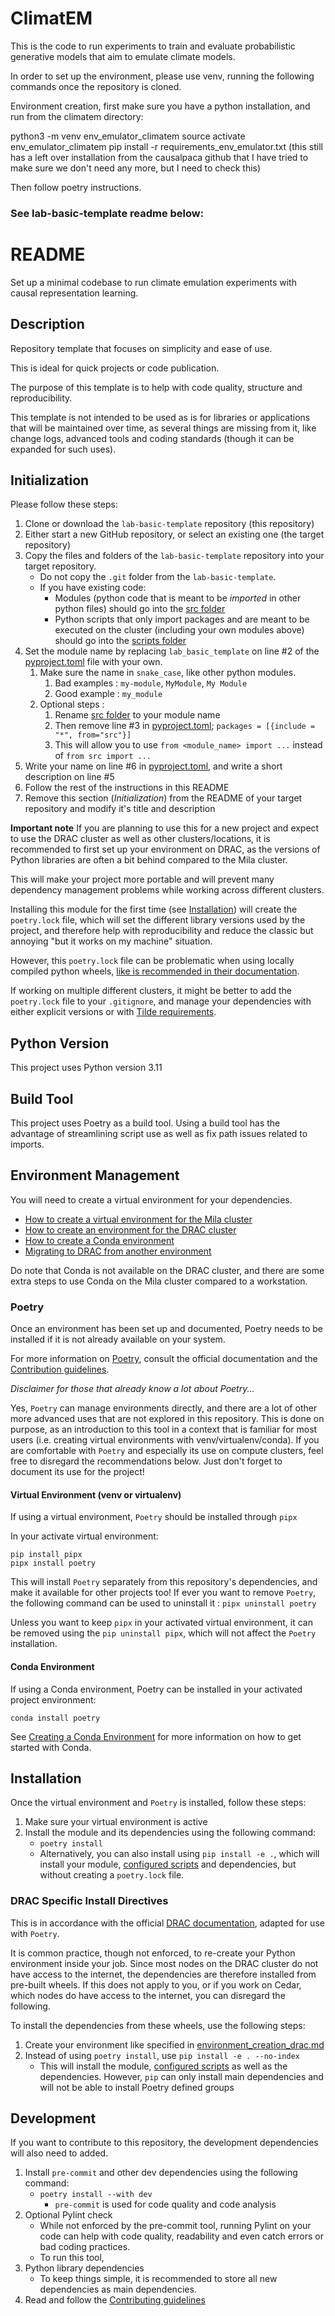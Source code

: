 # ClimatEM

This is the code to run experiments to train and evaluate probabilistic generative models that aim to emulate climate models.

In order to set up the environment, please use venv, running the following commands once the repository is cloned.

Environment creation, first make sure you have a python installation, and run from the climatem directory:

python3 -m venv env_emulator_climatem
source activate env_emulator_climatem
pip install -r requirements_env_emulator.txt    (this still has a left over installation from the causalpaca github that I have tried to make sure we don't need any more, but I need to check this)

Then follow poetry instructions.











### See lab-basic-template readme below:

# README

Set up a minimal codebase to run climate emulation experiments with causal representation learning.

## Description

Repository template that focuses on simplicity and ease of use. 

This is ideal for quick projects or code publication.

The purpose of this template is to help with code quality, structure and 
reproducibility.

This template is not intended to be used as is for libraries or applications that will
be maintained over time, as several things are missing from it, like change logs, 
advanced tools and coding standards (though it can be expanded for such uses).

## Initialization

Please follow these steps:

1. Clone or download the `lab-basic-template` repository (this repository)
2. Either start a new GitHub repository, or select an existing one (the target repository)
3. Copy the files and folders of the `lab-basic-template` repository into your target repository.
   * Do not copy the `.git` folder from the `lab-basic-template`.
   * If you have existing code:
     * Modules (python code that is meant to be _imported_ in other python files) should go into the [src folder](src)
     * Python scripts that only import packages and are meant to be executed on the cluster 
       (including your own modules above) should go into the [scripts folder](scripts)
4. Set the module name by replacing `lab_basic_template` on line #2 of the [pyproject.toml](pyproject.toml) file with 
   your own.
   1. Make sure the name in `snake_case`, like other python modules.
      1. Bad examples : `my-module`, `MyModule`, `My Module`
      2. Good example : `my_module`
   2. Optional steps :
      1. Rename [src folder](src) to your module name
      2. Then remove line #3 in [pyproject.toml](pyproject.toml); `packages = [{include = "*", from="src"}]`
      3. This will allow you to use `from <module_name> import ...` instead of `from src import ...` 
5. Write your name on line #6 in [pyproject.toml](pyproject.toml), and write a short description on line #5
6. Follow the rest of the instructions in this README
7. Remove this section (_Initialization_) from the README of your target repository and modify it's title 
   and description

**Important note**
If you are planning to use this for a new project and expect to use the DRAC cluster 
as well as other clusters/locations, it is recommended to first set up your environment 
on DRAC, as the versions of Python libraries are often a bit behind compared to the Mila 
cluster.

This will make your project more portable and will prevent many dependency management 
problems while working across different clusters.

Installing this module for the first time (see [Installation](#installation)) 
will create the `poetry.lock` file, which will set the different library versions used 
by the project, and therefore help with reproducibility and reduce the classic but 
annoying "but it works on my machine" situation.

However, this `poetry.lock` file can be problematic when using locally compiled python 
wheels, [like is recommended in their documentation](#drac-specific-install-directives).

If working on multiple different clusters, it might be better to add the `poetry.lock` 
file to your `.gitignore`, and manage your dependencies with either explicit versions or 
with [Tilde requirements](https://python-poetry.org/docs/dependency-specification/#tilde-requirements).
 
## Python Version

This project uses Python version 3.11

## Build Tool

This project uses Poetry as a build tool. Using a build tool has the advantage of 
streamlining script use as well as fix path issues related to imports.

## Environment Management

You will need to create a virtual environment for your dependencies.

* [How to create a virtual environment for the Mila cluster](docs/environment_creation_mila.md)
* [How to create an environment for the DRAC cluster](docs/environment_creation_drac.md)
* [How to create a Conda environment](docs/conda_environment_creation.md)
* [Migrating to DRAC from another environment](docs/migrating_to_drac.md)

Do note that Conda is not available on the DRAC cluster, and there are some extra steps
to use Conda on the Mila cluster compared to a workstation.

### Poetry

Once an environment has been set up and documented, Poetry needs to be installed if it 
is not already available on your system.

For more information on [Poetry](https://python-poetry.org/docs/), 
consult the official documentation and the [Contribution guidelines](CONTRIBUTING.md).

*Disclaimer for those that already know a lot about Poetry...*

Yes, `Poetry` can manage environments directly, and there are a lot of other more advanced 
uses that are not explored in this repository. This is done on purpose, as an introduction 
to this tool in a context that is familiar for most users (i.e. creating virtual environments
with venv/virtualenv/conda). If you are comfortable with `Poetry` and especially its use 
on compute clusters, feel free to disregard the recommendations below. Just don't forget 
to document its use for the project!

#### Virtual Environment (venv or virtualenv)

If using a virtual environment, `Poetry` should be installed through `pipx`

In your activate virtual environment:

```
pip install pipx
pipx install poetry
```

This will install `Poetry` separately from this repository's dependencies, and make it 
available for other projects too! If ever you want to remove `Poetry`, the following 
command can be used to uninstall it : `pipx uninstall poetry`

Unless you want to keep `pipx` in your activated virtual environment, it can be removed 
using the `pip uninstall pipx`, which will not affect the `Poetry` installation.

#### Conda Environment

If using a Conda environment, Poetry can be installed in your activated project environment:

```
conda install poetry
```

See [Creating a Conda Environment](docs/conda_environment_creation.md) for more 
information on how to get started with Conda.

## Installation

Once the virtual environment and `Poetry` is installed, follow these steps:

1. Make sure your virtual environment is active
2. Install the module and its dependencies using the following command:
    * `poetry install`
    * Alternatively, you can also install using `pip install -e .`, which will install 
      your module, [configured scripts](https://python-poetry.org/docs/pyproject#scripts) 
      and dependencies, but without creating a `poetry.lock` file.

### DRAC Specific Install Directives

This is in accordance with the official [DRAC documentation](https://docs.alliancecan.ca/wiki/Python#Creating_and_using_a_virtual_environment), 
adapted for use with `Poetry`.

It is common practice, though not enforced, to re-create your Python environment inside 
your job. Since most nodes on the DRAC cluster do not have access to the internet, the 
dependencies are therefore installed from pre-built wheels. If this does not apply to 
you, or if you work on Cedar, which nodes do have access to the internet, you can 
disregard the following.

To install the dependencies from these wheels, use the following steps:

1. Create your environment like specified in [environment_creation_drac.md](docs/environment_creation_drac.md)
2. Instead of using `poetry install`, use `pip install -e . --no-index`
   * This will install the module, [configured scripts](https://python-poetry.org/docs/pyproject#scripts) 
     as well as the dependencies. However, `pip` can only install main dependencies and 
     will not be able to install Poetry defined groups

## Development

If you want to contribute to this repository, the development dependencies will also need to added.

1. Install `pre-commit` and other dev dependencies using the following command:
   * `poetry install --with dev`
     * `pre-commit` is used for code quality and code analysis
2. Optional Pylint check
   * While not enforced by the pre-commit tool, running Pylint on your code can help
     with code quality, readability and even catch errors or bad coding practices.
   * To run this tool, 
3. Python library dependencies
   * To keep things simple, it is recommended to store all new dependencies as main dependencies. 
4. Read and follow the [Contributing guidelines](CONTRIBUTING.md)


